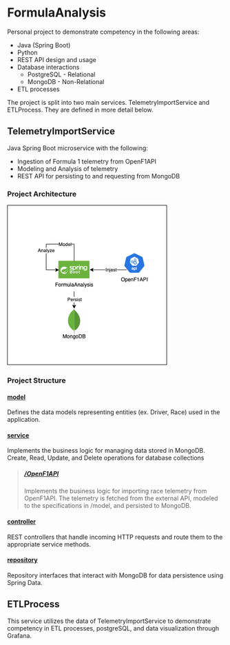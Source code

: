 # FormulaAnalysis
Personal project to demonstrate competency in the following areas:
  - Java (Spring Boot)
  - Python
  - REST API design and usage
  - Database interactions
      - PostgreSQL - Relational
      - MongoDB - Non-Relational
  - ETL processes


The project is split into two main services. TelemetryImportService and ETLProcess. They are defined in more detail below. 

## TelemetryImportService
Java Spring Boot microservice with the following:  
  - Ingestion of Formula 1 telemetry from OpenF1API
  - Modeling and Analysis of telemetry
  - REST API for persisting to and requesting from MongoDB
### Project Architecture
![Architecture Diagram](https://github.com/mcheaman/FormulaAnalysis/blob/main/TelemetryImportService/TelemetryImportService.drawio.png?raw=true)

### Project Structure

#### [model](https://github.com/mcheaman/FormulaAnalysis/tree/main/TelemetryImportService/src/main/java/com/f1telemetry/race_telemetry_analyzer/model)
Defines the data models representing entities (ex. Driver, Race) used in the application.
#### [service](https://github.com/mcheaman/FormulaAnalysis/tree/main/TelemetryImportService/src/main/java/com/f1telemetry/race_telemetry_analyzer/service)
Implements the business logic for managing data stored in MongoDB. Create, Read, Update, and Delete operations for database collections
>##### [/OpenF1API](https://github.com/mcheaman/FormulaAnalysis/tree/main/TelemetryImportService/src/main/java/com/f1telemetry/race_telemetry_analyzer/service/OpenF1API)
>Implements the business logic for importing race telemetry from OpenF1API. The telemetry is fetched from the external API, modeled to the specifications in /model, and persisted to MongoDB. 
#### [controller](https://github.com/mcheaman/FormulaAnalysis/tree/main/TelemetryImportService/src/main/java/com/f1telemetry/race_telemetry_analyzer/controller)  
REST controllers that handle incoming HTTP requests and route them to the appropriate service methods.
#### [repository](https://github.com/mcheaman/FormulaAnalysis/tree/main/TelemetryImportService/src/main/java/com/f1telemetry/race_telemetry_analyzer/repository)  
Repository interfaces that interact with MongoDB for data persistence using Spring Data.


## ETLProcess
This service utilizes the data of TelemetryImportService to demonstrate competency in ETL processes, postgreSQL, and data visualization through Grafana. 
